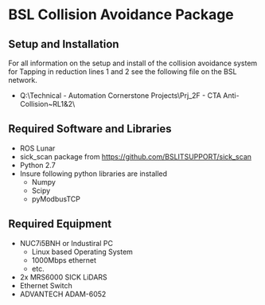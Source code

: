 # BSL Collision Avoidance Package

## Setup and Installation
For all information on the setup and install of the collision avoidance system for Tapping in reduction lines 1 and 2 see the following file on the BSL network.
 - Q:\Technical - Automation Cornerstone Projects\Prj_2F - CTA Anti-Collision~RL1&2\

## Required Software and Libraries
 - ROS Lunar
 - sick_scan package from https://github.com/BSLITSUPPORT/sick_scan
 - Python 2.7
 - Insure following python libraries are installed
    - Numpy
    - Scipy
    - pyModbusTCP
 
## Required Equipment
 - NUC7i5BNH or Industiral PC
    - Linux based Operating System
    - 1000Mbps ethernet
    - etc.
 - 2x MRS6000 SICK LiDARS
 - Ethernet Switch
 - ADVANTECH ADAM-6052
